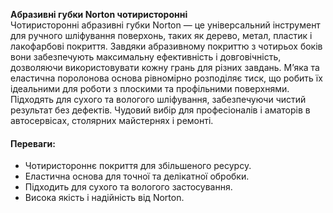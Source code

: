 **Абразивні губки Norton чотиристоронні**  
Чотиристоронні абразивні губки Norton — це універсальний інструмент для ручного шліфування поверхонь, таких як дерево, метал, пластик і лакофарбові покриття. Завдяки абразивному покриттю з чотирьох боків вони забезпечують максимальну ефективність і довговічність, дозволяючи використовувати кожну грань для різних завдань. М’яка та еластична поролонова основа рівномірно розподіляє тиск, що робить їх ідеальними для роботи з плоскими та профільними поверхнями. Підходять для сухого та вологого шліфування, забезпечуючи чистий результат без дефектів. Чудовий вибір для професіоналів і аматорів в автосервісах, столярних майстернях і ремонті.

#### Переваги:

- Чотиристороннє покриття для збільшеного ресурсу.
- Еластична основа для точної та делікатної обробки.
- Підходить для сухого та вологого застосування.
- Висока якість і надійність від Norton.

